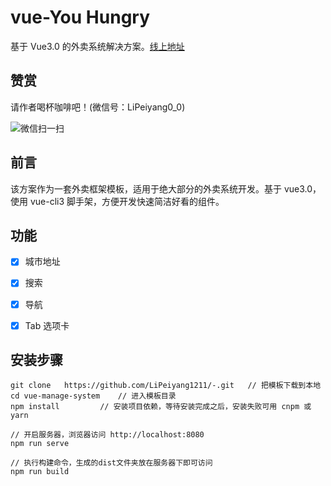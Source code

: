 # vue-You Hungry

基于 Vue3.0 的外卖系统解决方案。[线上地址](https://github.com/LiPeiyang1211/-.git)


## 赞赏

请作者喝杯咖啡吧！(微信号：LiPeiyang0_0)

![微信扫一扫](https://lipeiyang-test-1311381084.cos.ap-nanjing.myqcloud.com/weixin.jpg)



## 前言

该方案作为一套外卖框架模板，适用于绝大部分的外卖系统开发。基于 vue3.0，使用 vue-cli3 脚手架，方便开发快速简洁好看的组件。


## 功能

-   [x] 城市地址
-   [x] 搜索
-   [x] 导航
-   [x] Tab 选项卡


## 安装步骤

```
git clone   https://github.com/LiPeiyang1211/-.git   // 把模板下载到本地
cd vue-manage-system    // 进入模板目录
npm install         // 安装项目依赖，等待安装完成之后，安装失败可用 cnpm 或 yarn

// 开启服务器，浏览器访问 http://localhost:8080
npm run serve

// 执行构建命令，生成的dist文件夹放在服务器下即可访问
npm run build
```

